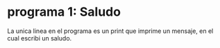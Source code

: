 # programa 1: Saludo
La unica linea en el programa es un print que imprime un mensaje, en el cual escribi un saludo.

